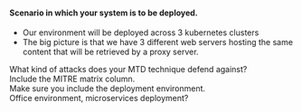 


<h4 style="align-text:left"><strong>Scenario in which your system is to be deployed.</strong></h4>
<ul><li>Our environment will be deployed across 3 kubernetes clusters</li>
<li>The big picture is that we have 3 different web servers hosting the same content that will be retrieved by a proxy server.</li>
</ul>


What kind of attacks does your MTD technique defend against?  
Include the MITRE matrix column.  
Make sure you include the deployment environment.  
Office environment, microservices deployment?